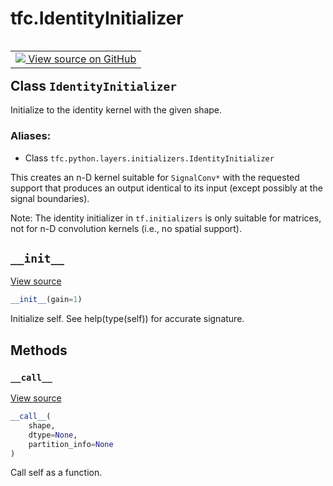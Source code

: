 <div itemscope itemtype="http://developers.google.com/ReferenceObject">
<meta itemprop="name" content="tfc.IdentityInitializer" />
<meta itemprop="path" content="Stable" />
<meta itemprop="property" content="__call__"/>
<meta itemprop="property" content="__init__"/>
</div>

# tfc.IdentityInitializer


<table class="tfo-notebook-buttons tfo-api" align="left">

<td>
  <a target="_blank" href="https://github.com/tensorflow/compression/tree/master/tensorflow_compression/python/layers/initializers.py">
    <img src="https://www.tensorflow.org/images/GitHub-Mark-32px.png" />
    View source on GitHub
  </a>
</td></table>



## Class `IdentityInitializer`

Initialize to the identity kernel with the given shape.



### Aliases:

* Class `tfc.python.layers.initializers.IdentityInitializer`


<!-- Placeholder for "Used in" -->

This creates an n-D kernel suitable for `SignalConv*` with the requested
support that produces an output identical to its input (except possibly at the
signal boundaries).

Note: The identity initializer in `tf.initializers` is only suitable for
matrices, not for n-D convolution kernels (i.e., no spatial support).

<h2 id="__init__"><code>__init__</code></h2>

<a target="_blank" href="https://github.com/tensorflow/compression/tree/master/tensorflow_compression/python/layers/initializers.py">View source</a>

``` python
__init__(gain=1)
```

Initialize self.  See help(type(self)) for accurate signature.




## Methods

<h3 id="__call__"><code>__call__</code></h3>

<a target="_blank" href="https://github.com/tensorflow/compression/tree/master/tensorflow_compression/python/layers/initializers.py">View source</a>

``` python
__call__(
    shape,
    dtype=None,
    partition_info=None
)
```

Call self as a function.




